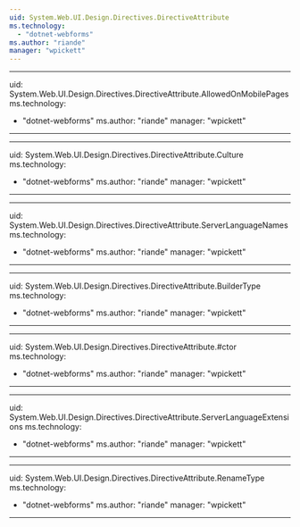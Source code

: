 ```yaml
---
uid: System.Web.UI.Design.Directives.DirectiveAttribute
ms.technology: 
  - "dotnet-webforms"
ms.author: "riande"
manager: "wpickett"
---
```


---
uid: System.Web.UI.Design.Directives.DirectiveAttribute.AllowedOnMobilePages
ms.technology: 
  - "dotnet-webforms"
ms.author: "riande"
manager: "wpickett"
---

---
uid: System.Web.UI.Design.Directives.DirectiveAttribute.Culture
ms.technology: 
  - "dotnet-webforms"
ms.author: "riande"
manager: "wpickett"
---

---
uid: System.Web.UI.Design.Directives.DirectiveAttribute.ServerLanguageNames
ms.technology: 
  - "dotnet-webforms"
ms.author: "riande"
manager: "wpickett"
---

---
uid: System.Web.UI.Design.Directives.DirectiveAttribute.BuilderType
ms.technology: 
  - "dotnet-webforms"
ms.author: "riande"
manager: "wpickett"
---

---
uid: System.Web.UI.Design.Directives.DirectiveAttribute.#ctor
ms.technology: 
  - "dotnet-webforms"
ms.author: "riande"
manager: "wpickett"
---

---
uid: System.Web.UI.Design.Directives.DirectiveAttribute.ServerLanguageExtensions
ms.technology: 
  - "dotnet-webforms"
ms.author: "riande"
manager: "wpickett"
---

---
uid: System.Web.UI.Design.Directives.DirectiveAttribute.RenameType
ms.technology: 
  - "dotnet-webforms"
ms.author: "riande"
manager: "wpickett"
---
